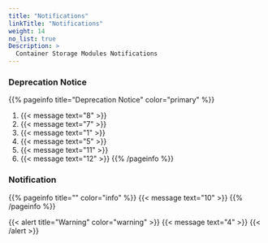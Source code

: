 ```yaml
---
title: "Notifications"
linkTitle: "Notifications"
weight: 14 
no_list: true 
Description: >
  Container Storage Modules Notifications
---
```

### Deprecation Notice
{{% pageinfo title="Deprecation Notice" color="primary" %}}
1. <span><span/>{{< message text="8" >}}
2. <span><span/>{{< message text="7" >}}
3. <span><span/>{{< message text="1" >}}
4. <span><span/>{{< message text="5" >}}
5. <span><span/>{{< message text="11" >}}
6. <span><span/>{{< message text="12" >}}
{{% /pageinfo %}}

### Notification
{{% pageinfo title="" color="info" %}}
<span><span/>{{< message text="10" >}}
{{% /pageinfo %}}

{{< alert title="Warning" color="warning" >}}
<span><span/>{{< message text="4" >}}
{{< /alert >}}
